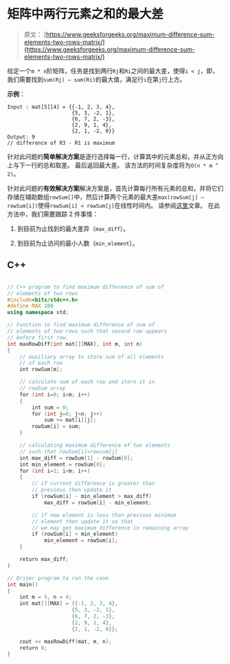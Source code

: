 # 矩阵中两行元素之和的最大差

> 原文： [https://www.geeksforgeeks.org/maximum-difference-sum-elements-two-rows-matrix/](https://www.geeksforgeeks.org/maximum-difference-sum-elements-two-rows-matrix/)

给定一个`m * n`阶矩阵，任务是找到两行`Rj`和`Ri`之间的最大差，使得`i < j`，即，我们需要找到`sum(Rj) – sum(Ri)`的最大值，满足行`i`在第`j`行上方。

**示例**：

```
Input : mat[5][4] = {{-1, 2, 3, 4},
                     {5, 3, -2, 1},
                     {6, 7, 2, -3},
                     {2, 9, 1, 4},
                     {2, 1, -2, 0}}
Output: 9
// difference of R3 - R1 is maximum

```



针对此问题的**简单解决方案**是逐行选择每一行，计算其中的元素总和，并从正方向上与下一行的总和取差。 最后返回最大差。 该方法的时间复杂度将为`O(n * m ^ 2)`。

针对此问题的**有效解决方案**解决方案是，首先计算每行所有元素的总和，并将它们存储在辅助数组`rowSum[]`中，然后计算两个元素的最大差`max(rowSum[j] – rowSum[i])`使得`rowSum[i] < rowSum[j]`在线性时间内。 请参阅[这里](https://www.geeksforgeeks.org/maximum-difference-between-two-elements/)文章。 在此方法中，我们需要跟踪 2 件事情：

1.  到目前为止找到的最大差异（`max_diff`）。

2.  到目前为止访问的最小人数（`min_element`）。

## C++ 

```cpp

// C++ program to find maximum difference of sum of 
// elements of two rows 
#include<bits/stdc++.h> 
#define MAX 100 
using namespace std; 

// Function to find maximum difference of sum of 
// elements of two rows such that second row appears 
// before first row. 
int maxRowDiff(int mat[][MAX], int m, int n) 
{ 
    // auxiliary array to store sum of all elements 
    // of each row 
    int rowSum[m]; 

    // calculate sum of each row and store it in 
    // rowSum array 
    for (int i=0; i<m; i++) 
    { 
        int sum = 0; 
        for (int j=0; j<n; j++) 
            sum += mat[i][j]; 
        rowSum[i] = sum; 
    } 

    // calculating maximum difference of two elements 
    // such that rowSum[i]<rowsum[j] 
    int max_diff = rowSum[1] - rowSum[0]; 
    int min_element = rowSum[0]; 
    for (int i=1; i<m; i++) 
    { 
        // if current difference is greater than 
        // previous then update it 
        if (rowSum[i] - min_element > max_diff) 
            max_diff = rowSum[i] - min_element; 

        // if new element is less than previous minimum 
        // element then update it so that 
        // we may get maximum difference in remaining array 
        if (rowSum[i] < min_element) 
            min_element = rowSum[i]; 
    } 

    return max_diff; 
} 

// Driver program to run the case 
int main() 
{ 
    int m = 5, n = 4; 
    int mat[][MAX] = {{-1, 2, 3, 4}, 
                     {5, 3, -2, 1}, 
                     {6, 7, 2, -3}, 
                     {2, 9, 1, 4}, 
                     {2, 1, -2, 0}}; 

    cout << maxRowDiff(mat, m, n); 
    return 0; 
} 

```